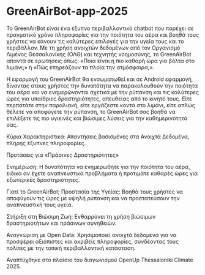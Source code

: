 # GreenAirBot-app-2025
Το GreenAirBot είναι ένα έξυπνο περιβαλλοντικό chatbot που παρέχει σε πραγματικό χρόνο πληροφορίες για την ποιότητα του αέρα και βοηθά τους χρήστες να κάνουν τις καλύτερες επιλογές για την υγεία τους και το περιβάλλον. Με τη χρήση ανοιχτών δεδομένων από τον Οργανισμό Λιμένος Θεσσαλονίκης (ΟΛΘ) και τεχνητής νοημοσύνης, το GreenAirBot απαντά σε ερωτήσεις όπως: «Ποια είναι η πιο καθαρή ώρα για βόλτα στο λιμάνι;» ή «Πώς επηρεάζουν τα πλοία την ατμόσφαιρα;».

Η εφαρμογή του GreenAirBot θα ενσωματωθεί και σε Android εφαρμογή, δίνοντας στους χρήστες την δυνατότητα να παρακολουθούν την ποιότητα του αέρα και να ενημερώνονται σχετικά με την ρύπανση και τις καλύτερες ώρες για υπαίθριες δραστηριότητες, απευθείας από το κινητό τους. Είτε περπατάτε στην παραλιακή, είτε εργάζεστε κοντά στο λιμάνι, είτε απλώς θέλετε να αποφύγετε την ρύπανση, το GreenAirBot σας βοηθά να επιλέξετε τις πιο υγιεινές και βιώσιμες λύσεις για την καθημερινότητά σας.

Κύρια Χαρακτηριστικά:
 Απαντήσεις βασισμένες στα Ανοιχτά Δεδομένα, πλήρης έξυπνες πληροφορίες.

Προτάσεις για «Πράσινες Δραστηριότητες»

Ενημέρωση: Η δυνατότητα να ενημερωθήτε για την ποιότητα του αέρα, ειδικά αν έχετε αναπνευστικά προβλήματα ή προτιμάτε καθαρές ώρες για εξωτερικές δραστηριότητες.

Γιατί το GreenAirBot;
Προστασία της Υγείας: Βοηθά τους χρήστες να αποφύγουν τις ώρες με υψηλή ρύπανση και να προστατεύσουν την αναπνευστική τους υγεία.

Στήριξη στη Βιώσιμη Ζωή: Ενθαρρύνει τη χρήση βιώσιμων δραστηριοτήτων και πράσινων συνηθειών.

Αναγνώριση με Open Data: Χρησιμοποιεί ανοιχτά δεδομένα για να προσφέρει αξιόπιστες και ακριβείς πληροφορίες, συνδέοντας τους πολίτες με την τοπική περιβαλλοντική κατάσταση.

Αναπτύχθηκε στο πλαίσιο του διαγωνισμού OpenUp Thessaloniki Climate 2025.













